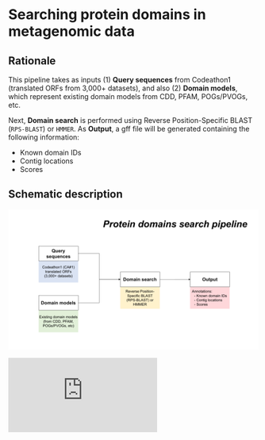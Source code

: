 # Searching protein domains in metagenomic data

## Rationale

This pipeline takes as inputs (1) **Query sequences** from Codeathon1 (translated ORFs from 3,000+ datasets), and also (2) **Domain models**, which represent existing domain models from CDD, PFAM, POGs/PVOGs, etc.

Next, **Domain search** is performed using Reverse Position-Specific BLAST
(`RPS-BLAST`) or `HMMER`. As **Output**, a gff file will be generated containing the following information:

* Known domain IDs
* Contig locations
* Scores

## Schematic description

![Workflow](https://github.com/NCBI-Codeathons/Domain_HMM_Boundaries/blob/master/workflow_codeathon.png)

![Download PDF file](https://github.com/NCBI-Codeathons/Domain_HMM_Boundaries/blob/master/workflow_codeathon.pdf "Workflow")
